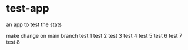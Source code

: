 # test-app
an app to test the stats

make change on main branch
test 1
test 2
test 3
test 4
test 5
test 6
test 7
test 8